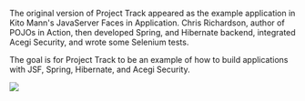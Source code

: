 The original version of Project Track appeared as the example application in Kito Mann's JavaServer Faces in Application. Chris Richardson, author of POJOs in Action, then developed Spring, and Hibernate backend, integrated Acegi Security, and wrote some Selenium tests.

The goal is for Project Track to be an example of how to build applications with JSF, Spring, Hibernate, and Acegi Security.

[![](http://www.cenqua.com/images/fisheyed1.gif)](http://www.cenqua.com/fisheye)

